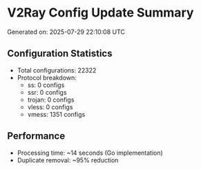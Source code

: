 # V2Ray Config Update Summary
Generated on: 2025-07-29 22:10:08 UTC

## Configuration Statistics
- Total configurations: 22322
- Protocol breakdown:
  - ss: 0 configs
  - ssr: 0 configs
  - trojan: 0 configs
  - vless: 0 configs
  - vmess: 1351 configs

## Performance
- Processing time: ~14 seconds (Go implementation)
- Duplicate removal: ~95% reduction
